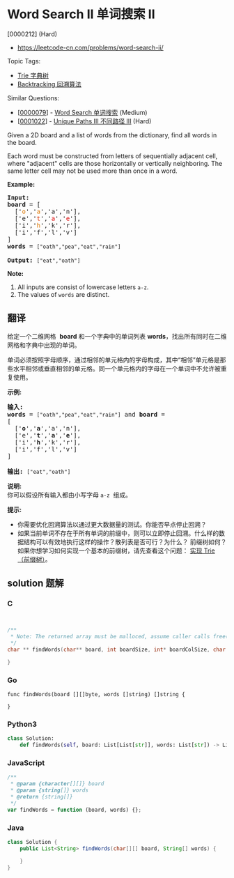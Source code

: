 # Word Search II 单词搜索 II

[0000212] (Hard)

- https://leetcode-cn.com/problems/word-search-ii/

Topic Tags:

- [Trie 字典树](https://leetcode-cn.com/tag/trie/)
- [Backtracking 回溯算法](https://leetcode-cn.com/tag/backtracking/)

Similar Questions:

- [[0000079](https://leetcode-cn.com/problems/word-search/)] - [Word Search 单词搜索](./0000079.word-search.md) (Medium)
- [[0001022](https://leetcode-cn.com/problems/unique-paths-iii/)] - [Unique Paths III 不同路径 III](./0001022.unique-paths-iii.md) (Hard)

Given a 2D board and a list of words from the dictionary, find all words in the board.

Each word must be constructed from letters of sequentially adjacent cell, where "adjacent" cells are those horizontally or vertically neighboring. The same letter cell may not be used more than once in a word.

**Example:**

<pre><strong>Input:</strong> 
<b>board </b>= [
  ['<span style="color:#d70">o</span>','<span style="color:#d70">a</span>','a','n'],
  ['e','<span style="color:#d30">t</span>','<span style="color:#d00">a</span>','<span style="color:#d00">e</span>'],
  ['i','<span style="color:#d70">h</span>','k','r'],
  ['i','f','l','v']
]
<b>words</b> = <code>["oath","pea","eat","rain"]</code>

<strong>Output:&nbsp;</strong><code>["eat","oath"]</code>
</pre>

**Note:**

1.  All inputs are consist of lowercase letters `a-z`.
2.  The values of `words` are distinct.

## 翻译

给定一个二维网格  **board** 和一个字典中的单词列表 **words**，找出所有同时在二维网格和字典中出现的单词。

单词必须按照字母顺序，通过相邻的单元格内的字母构成，其中“相邻”单元格是那些水平相邻或垂直相邻的单元格。同一个单元格内的字母在一个单词中不允许被重复使用。

**示例:**

<pre><strong>输入:</strong> 
<strong>words</strong> = <code>["oath","pea","eat","rain"]</code> and <strong>board </strong>=
[
  ['<strong>o</strong>','<strong>a</strong>','a','n'],
  ['e','<strong>t</strong>','<strong>a</strong>','<strong>e</strong>'],
  ['i','<strong>h</strong>','k','r'],
  ['i','f','l','v']
]

<strong>输出:&nbsp;</strong><code>["eat","oath"]</code></pre>

**说明:**  
你可以假设所有输入都由小写字母 `a-z`  组成。

**提示:**

- 你需要优化回溯算法以通过更大数据量的测试。你能否早点停止回溯？
- 如果当前单词不存在于所有单词的前缀中，则可以立即停止回溯。什么样的数据结构可以有效地执行这样的操作？散列表是否可行？为什么？ 前缀树如何？如果你想学习如何实现一个基本的前缀树，请先查看这个问题： [实现 Trie（前缀树）](/problems/implement-trie-prefix-tree/description/)。

## solution 题解

### C

```c


/**
 * Note: The returned array must be malloced, assume caller calls free().
 */
char ** findWords(char** board, int boardSize, int* boardColSize, char ** words, int wordsSize, int* returnSize){

}
```

### Go

```golang
func findWords(board [][]byte, words []string) []string {

}
```

### Python3

```python
class Solution:
    def findWords(self, board: List[List[str]], words: List[str]) -> List[str]:
```

### JavaScript

```javascript
/**
 * @param {character[][]} board
 * @param {string[]} words
 * @return {string[]}
 */
var findWords = function (board, words) {};
```

### Java

```java
class Solution {
    public List<String> findWords(char[][] board, String[] words) {

    }
}
```
